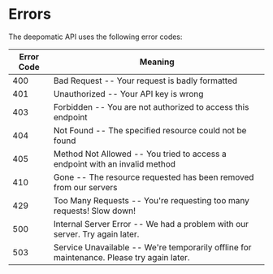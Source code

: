 # Errors

The deepomatic API uses the following error codes:


Error Code | Meaning
---------- | -------
400 | Bad Request -- Your request is badly formatted
401 | Unauthorized -- Your API key is wrong
403 | Forbidden -- You are not authorized to access this endpoint
404 | Not Found -- The specified resource could not be found
405 | Method Not Allowed -- You tried to access a endpoint with an invalid method
410 | Gone -- The resource requested has been removed from our servers
429 | Too Many Requests -- You're requesting too many requests! Slow down!
500 | Internal Server Error -- We had a problem with our server. Try again later.
503 | Service Unavailable -- We're temporarily offline for maintenance. Please try again later.
